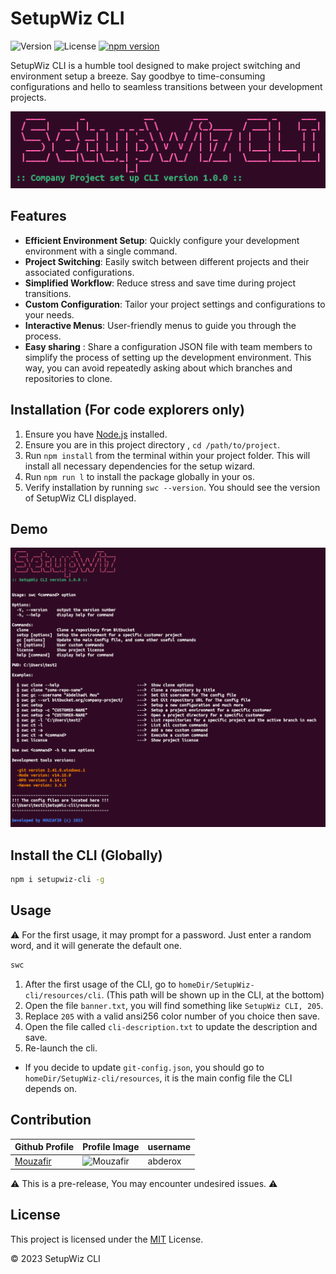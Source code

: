 # SetupWiz CLI

![Version](https://img.shields.io/badge/version-1.1.5-blue.svg)
![License](https://img.shields.io/badge/license-MIT-green.svg)
[![npm version](https://badge.fury.io/js/setupwiz-cli.svg)](https://badge.fury.io/js/setupwiz-cli)

SetupWiz CLI is a humble tool designed to make project switching and environment setup a breeze. Say goodbye to time-consuming configurations and hello to seamless transitions between your development projects.

<p align='center'>
    <img src='./github/logo.png' alt='screen-shot'>
</p>

## Features

- **Efficient Environment Setup**: Quickly configure your development environment with a single command.
- **Project Switching**: Easily switch between different projects and their associated configurations.
- **Simplified Workflow**: Reduce stress and save time during project transitions.
- **Custom Configuration**: Tailor your project settings and configurations to your needs.
- **Interactive Menus**: User-friendly menus to guide you through the process.
- **Easy sharing** : Share a configuration JSON file with team members to simplify the process of setting up the development environment. This way, you can avoid repeatedly asking about which branches and repositories to clone.

## Installation (For code explorers only)

1. Ensure you have [Node.js](https://nodejs.org/) installed.
2. Ensure you are in this project directory , `cd /path/to/project`.
3. Run `npm install` from the terminal within your project folder. This will install all necessary dependencies for the setup wizard.
4. Run `npm run l` to install the package globally in your os.
5. Verify installation by running `swc --version`. You should see the version of SetupWiz CLI displayed.

## Demo

<p align='center'>
    <img src='./github/screen-shot-1.png' alt='screen-shot'>
</p>

## Install the CLI (Globally)

```bash
npm i setupwiz-cli -g
```

## Usage

⚠️ For the first usage, it may prompt for a password. Just enter a random word, and it will generate the default one.

```bash
swc
```

1. After the first usage of the CLI, go to `homeDir/SetupWiz-cli/resources/cli`. (This path will be shown up in the CLI, at the bottom)
2. Open the file `banner.txt`, you will find something like `SetupWiz CLI, 205`.
3. Replace `205` with a valid ansi256 color number of you choice then save.
4. Open the file called `cli-description.txt` to update the description and save.
5. Re-launch the cli.

- If you decide to update `git-config.json`, you should go to `homeDir/SetupWiz-cli/resources`, it is the main config file the CLI depends on.

## Contribution

| Github Profile | Profile Image | username |
|--------------|---------------|------|
| [Mouzafir](https://github.com/abderox) | ![Mouzafir](https://avatars.githubusercontent.com/u/81394980?s=100&u=ee1030f5930eec9f57a0856d584f4b4d18cf345e&v=4) | abderox |

⚠️ This is a pre-release, You may encounter undesired issues. ⚠️

## License

This project is licensed under the [MIT](./LICENSE) License.

© 2023 SetupWiz CLI
